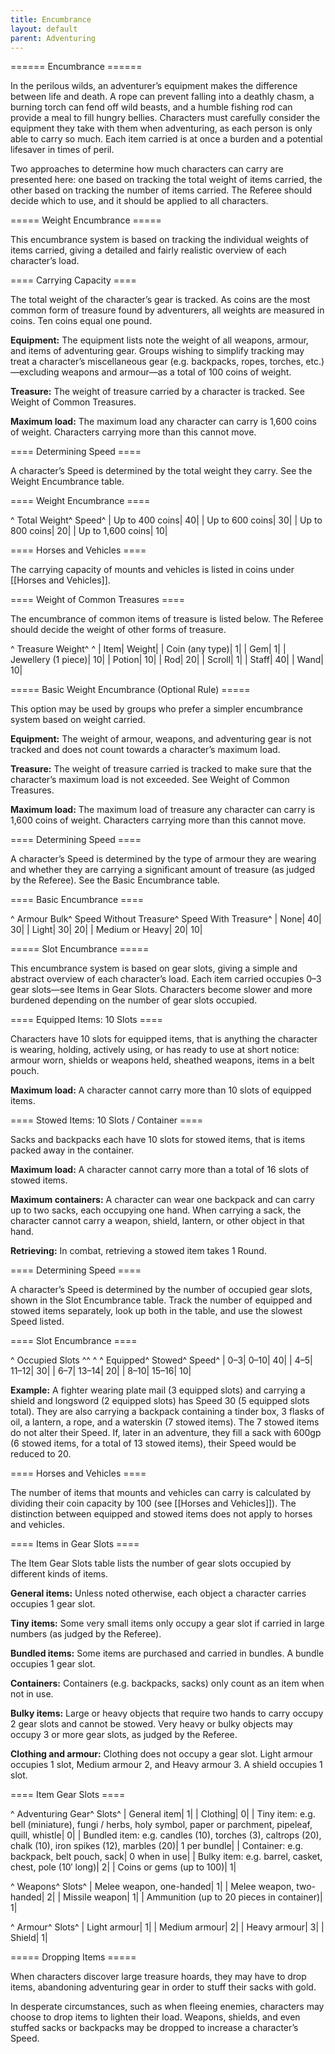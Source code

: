 ```yaml
---
title: Encumbrance
layout: default
parent: Adventuring
---
```

====== Encumbrance ======

In the perilous wilds, an adventurer’s equipment makes the difference between life and death. A rope can prevent falling into a deathly chasm, a burning torch can fend off wild beasts, and a humble fishing rod can provide a meal to fill hungry bellies. Characters must carefully consider the equipment they take with them when adventuring, as each person is only able to carry so much. Each item carried is at once a burden and a potential lifesaver in times of peril.

Two approaches to determine how much characters can carry are presented here: one based on tracking the total weight of items carried, the other based on tracking the number of items carried. The Referee should decide which to use, and it should be applied to all characters.

===== Weight Encumbrance =====

This encumbrance system is based on tracking the individual weights of items carried, giving a detailed and fairly realistic overview of each character’s load.

==== Carrying Capacity ====

The total weight of the character’s gear is tracked. As coins are the most common form of treasure found by adventurers, all weights are measured in coins. Ten coins equal one pound.

**Equipment:** The equipment lists note the weight of all weapons, armour, and items of adventuring gear. Groups wishing to simplify tracking may treat a character’s miscellaneous gear (e.g. backpacks, ropes, torches, etc.)—excluding weapons and armour—as a total of 100 coins of weight.

**Treasure:** The weight of treasure carried by a character is tracked. See Weight of Common Treasures.

**Maximum load:** The maximum load any character can carry is 1,600 coins of weight. Characters carrying more than this cannot move.

==== Determining Speed ====

A character’s Speed is determined by the total weight they carry. See the Weight Encumbrance table.

==== Weight Encumbrance ====

^ Total Weight^ Speed^
| Up to 400 coins| 40|
| Up to 600 coins| 30|
| Up to 800 coins| 20|
| Up to 1,600 coins| 10|

==== Horses and Vehicles ====

The carrying capacity of mounts and vehicles is listed in coins under [[Horses and Vehicles]].

==== Weight of Common Treasures ====

The encumbrance of common items of treasure is listed below. The Referee should decide the weight of other forms of treasure.

^ Treasure Weight^ ^
| Item| Weight|
| Coin (any type)| 1|
| Gem| 1|
| Jewellery (1 piece)| 10|
| Potion| 10|
| Rod| 20|
| Scroll| 1|
| Staff| 40|
| Wand| 10|

===== Basic Weight Encumbrance (Optional Rule) =====

This option may be used by groups who prefer a simpler encumbrance system based on weight carried.

**Equipment:** The weight of armour, weapons, and adventuring gear is not tracked and does not count towards a character’s maximum load.

**Treasure:** The weight of treasure carried is tracked to make sure that the character’s maximum load is not exceeded. See Weight of Common Treasures.

**Maximum load:** The maximum load of treasure any character can carry is 1,600 coins of weight. Characters carrying more than this cannot move.

==== Determining Speed ====

A character’s Speed is determined by the type of armour they are wearing and whether they are carrying a significant amount of treasure (as judged by the Referee). See the Basic Encumbrance table.

==== Basic Encumbrance ====

^ Armour Bulk^ Speed Without Treasure^ Speed With Treasure^
| None| 40| 30|
| Light| 30| 20|
| Medium or Heavy| 20| 10|

===== Slot Encumbrance =====

This encumbrance system is based on gear slots, giving a simple and abstract overview of each character’s load. Each item carried occupies 0–3 gear slots—see Items in Gear Slots. Characters become slower and more burdened depending on the number of gear slots occupied. 

==== Equipped Items: 10 Slots ====

Characters have 10 slots for equipped items, that is anything the character is wearing, holding, actively using, or has ready to use at short notice: armour worn, shields or weapons held, sheathed weapons, items in a belt pouch.

**Maximum load:** A character cannot carry more than 10 slots of equipped items.

==== Stowed Items: 10 Slots / Container ====

Sacks and backpacks each have 10 slots for stowed items, that is items packed away in the container.

**Maximum load:** A character cannot carry more than a total of 16 slots of stowed items.

**Maximum containers:** A character can wear one backpack and can carry up to two sacks, each occupying one hand. When carrying a sack, the character cannot carry a weapon, shield, lantern, or other object in that hand.

**Retrieving:** In combat, retrieving a stowed item takes 1 Round.

==== Determining Speed ====

A character’s Speed is determined by the number of occupied gear slots, shown in the Slot Encumbrance table. Track the number of equipped and stowed items separately, look up both in the table, and use the slowest Speed listed.

==== Slot Encumbrance ====

^   Occupied Slots  ^^ ^
^ Equipped^ Stowed^ Speed^
| 0–3| 0–10| 40|
| 4–5| 11–12| 30|
| 6–7| 13–14| 20|
| 8–10| 15–16| 10|

**Example:** A fighter wearing plate mail (3 equipped slots) and carrying a shield and longsword (2 equipped slots) has Speed 30 (5 equipped slots total). They are also carrying a backpack containing a tinder box, 3 flasks of oil, a lantern, a rope, and a waterskin (7 stowed items). The 7 stowed items do not alter their Speed. If, later in an adventure, they fill a sack with 600gp (6 stowed items, for a total of 13 stowed items), their Speed would be reduced to 20.

==== Horses and Vehicles ====

The number of items that mounts and vehicles can carry is calculated by dividing their coin capacity by 100 (see [[Horses and Vehicles]]). The distinction between equipped and stowed items does not apply to horses and vehicles.

==== Items in Gear Slots ====

The Item Gear Slots table lists the number of gear slots occupied by different kinds of items.

**General items:** Unless noted otherwise, each object a character carries occupies 1 gear slot.

**Tiny items:** Some very small items only occupy a gear slot if carried in large numbers (as judged by the Referee).

**Bundled items:** Some items are purchased and carried in bundles. A bundle occupies 1 gear slot.

**Containers:** Containers (e.g. backpacks, sacks) only count as an item when not in use.

**Bulky items:** Large or heavy objects that require two hands to carry occupy 2 gear slots and cannot be stowed. Very heavy or bulky objects may occupy 3 or more gear slots, as judged by the Referee.

**Clothing and armour:** Clothing does not occupy a gear slot. Light armour occupies 1 slot, Medium armour 2, and Heavy armour 3. A shield occupies 1 slot.

==== Item Gear Slots ====

^ Adventuring Gear^ Slots^
| General item| 1|
| Clothing| 0|
| Tiny item: e.g. bell (miniature), fungi / herbs, holy symbol, paper or parchment, pipeleaf, quill, whistle| 0|
| Bundled item: e.g. candles (10), torches (3), caltrops (20), chalk (10), iron spikes (12), marbles (20)| 1 per bundle|
| Container: e.g. backpack, belt pouch, sack| 0 when in use|
| Bulky item: e.g. barrel, casket, chest, pole (10′ long)| 2|
| Coins or gems (up to 100)| 1|

^ Weapons^ Slots^
| Melee weapon, one-handed| 1|
| Melee weapon, two-handed| 2|
| Missile weapon| 1|
| Ammunition (up to 20 pieces in container)| 1|

^ Armour^ Slots^
| Light armour| 1|
| Medium armour| 2|
| Heavy armour| 3|
| Shield| 1|

===== Dropping Items =====

When characters discover large treasure hoards, they may have to drop items, abandoning adventuring gear in order to stuff their sacks with gold.

In desperate circumstances, such as when fleeing enemies, characters may choose to drop items to lighten their load. Weapons, shields, and even stuffed sacks or backpacks may be dropped to increase a character’s Speed.
